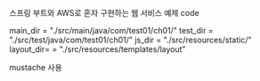스프링 부트와 AWS로 혼자 구현하는 웹 서비스 예제 code

main_dir = "./src/main/java/com/test01/ch01/"
test_dir = "./src/test/java/com/test01/ch01/"
js_dir = "./src/resources/static/"
layout_dir= = "./src/resources/templates/layout"


mustache 사용
